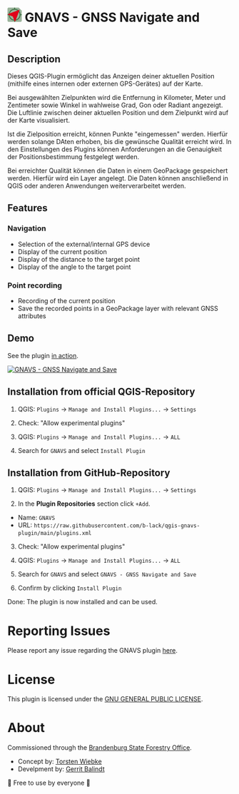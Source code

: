 <h1>
  <img src="./gnavs/icon.png" alt="Logo Plugin"/>
  GNAVS - GNSS Navigate and Save
</h1>

## Description

Dieses QGIS-Plugin ermöglicht das Anzeigen deiner aktuellen Position (mithilfe eines internen oder externen GPS-Gerätes) auf der Karte.

Bei ausgewählten Zielpunkten wird die Entfernung in Kilometer, Meter und Zentimeter sowie Winkel in wahlweise Grad, Gon oder Radiant angezeigt. Die Luftlinie zwischen deiner aktuellen Position und dem Zielpunkt wird auf der Karte visualisiert.

Ist die Zielposition erreicht, können Punkte "eingemessen" werden. Hierfür werden solange DAten erhoben, bis die gewünsche Qualität erreicht wird. In den Einstellungen des Plugins können Anforderungen an die Genauigkeit der Positionsbestimmung festgelegt werden.

Bei erreichter Qualität können die Daten in einem GeoPackage gespeichert werden. Hierfür wird ein Layer angelegt. Die Daten können anschließend in QGIS oder anderen Anwendungen weiterverarbeitet werden.

## Features

### Navigation
- Selection of the external/internal GPS device
- Display of the current position
- Display of the distance to the target point
- Display of the angle to the target point

### Point recording
- Recording of the current position
- Save the recorded points in a GeoPackage layer with relevant GNSS attributes

## Demo
See the plugin [in action](https://www.youtube.com/watch?v=PlruoQ83FbE).

[![GNAVS - GNSS Navigate and Save](https://img.youtube.com/vi/PlruoQ83FbE/0.jpg)](https://www.youtube.com/watch?v=PlruoQ83FbE)


## Installation from official QGIS-Repository

1. QGIS: ``Plugins`` -> ``Manage and Install Plugins...`` -> ``Settings``

2. Check: "Allow experimental plugins"

3. QGIS: ``Plugins`` -> ``Manage and Install Plugins...`` -> ``ALL``

4. Search for `GNAVS` and select `Install Plugin`


## Installation from GitHub-Repository

1. QGIS: ``Plugins`` -> ``Manage and Install Plugins...`` -> ``Settings``

2. In the **Plugin Repositories** section click `+Add`.

  - Name: `GNAVS`
  - URL: `https://raw.githubusercontent.com/b-lack/qgis-gnavs-plugin/main/plugins.xml`

3. Check: "Allow experimental plugins"

4. QGIS: ``Plugins`` -> ``Manage and Install Plugins...`` -> ``ALL``

5. Search for `GNAVS` and select `GNAVS - GNSS Navigate and Save`

6. Confirm by clicking `Install Plugin`

Done: The plugin is now installed and can be used.

# Reporting Issues

Please report any issue regarding the GNAVS plugin [here](https://github.com/b-lack/qgis-gnavs-plugin/issues).

# License

This plugin is licensed under the [GNU GENERAL PUBLIC LICENSE](./LICENSE).

# About

Commissioned through the [Brandenburg State Forestry Office](https://forst.brandenburg.de/).

- Concept by: [Torsten Wiebke](https://www.gruenecho.de/)
- Develpment by: [Gerrit Balindt](https://gruenecho.de/)


💚 Free to use by everyone 💚
